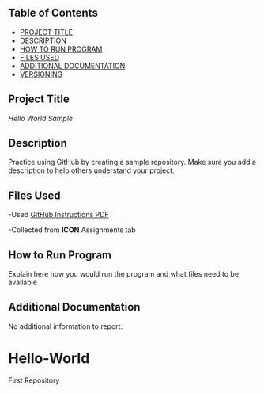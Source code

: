 
## Table of Contents

- [PROJECT TITLE](#Project-Title)
- [DESCRIPTION](#Description)
- [HOW TO RUN PROGRAM](#How-to-run-program)
- [FILES USED](#files-used)
- [ADDITIONAL DOCUMENTATION](#additional-documentation)
- [VERSIONING](#versioning)

## Project Title

*Hello World Sample*

## Description

Practice using GitHub by creating a sample repository. Make sure you add a description to help others understand your project.

## Files Used

-Used [GitHub Instructions PDF](path/to/https://github.com/jessicaunternahrer/Hello-World/blob/main/GitHub%20Setup%20Instructions.pdf)

  -Collected from **ICON** Assignments tab

## How to Run Program

Explain here how you would run the program and what files need to be available

## Additional Documentation

No additional information to report.

# Hello-World
First Repository
